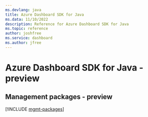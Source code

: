 ```yaml
---
ms.devlang: java
title: Azure Dashboard SDK for Java
ms.data: 11/10/2022
description: Reference for Azure Dashboard SDK for Java
ms.topic: reference
author: joshfree
ms.service: dashboard
ms.author: jfree
---
```

# Azure Dashboard SDK for Java - preview

## Management packages - preview
[!INCLUDE [mgmt-packages](dashboard-mgmt-index.md)]